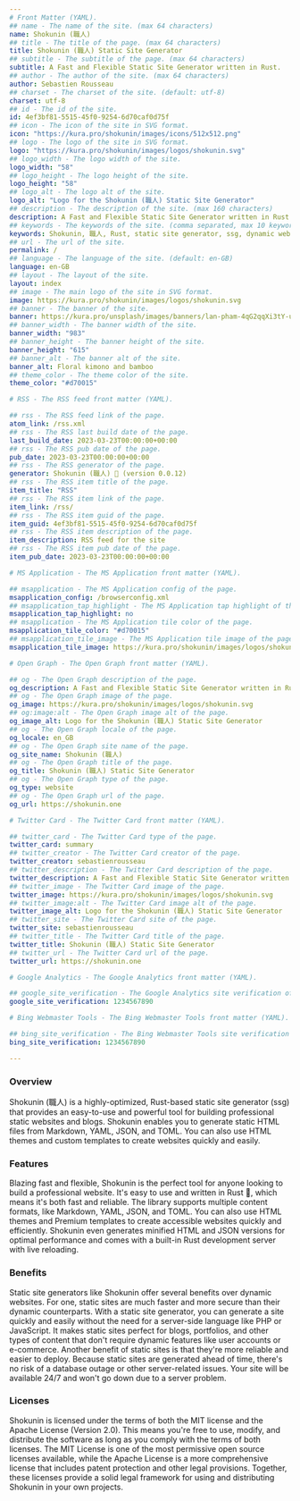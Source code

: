 ```yaml
---
# Front Matter (YAML).
## name - The name of the site. (max 64 characters)
name: Shokunin (職人)
## title - The title of the page. (max 64 characters)
title: Shokunin (職人) Static Site Generator
## subtitle - The subtitle of the page. (max 64 characters)
subtitle: A Fast and Flexible Static Site Generator written in Rust.
## author - The author of the site. (max 64 characters)
author: Sebastien Rousseau
## charset - The charset of the site. (default: utf-8)
charset: utf-8
## id - The id of the site.
id: 4ef3bf81-5515-45f0-9254-6d70caf0d75f
## icon - The icon of the site in SVG format.
icon: "https://kura.pro/shokunin/images/icons/512x512.png"
## logo - The logo of the site in SVG format.
logo: "https://kura.pro/shokunin/images/logos/shokunin.svg"
## logo_width - The logo width of the site.
logo_width: "58"
## logo_height - The logo height of the site.
logo_height: "58"
## logo_alt - The logo alt of the site.
logo_alt: "Logo for the Shokunin (職人) Static Site Generator"
## description - The description of the site. (max 160 characters)
description: A Fast and Flexible Static Site Generator written in Rust.
## keywords - The keywords of the site. (comma separated, max 10 keywords)
keywords: Shokunin, 職人, Rust, static site generator, ssg, dynamic websites, HTML themes, templates, Markdown, YAML, JSON, TOML
## url - The url of the site.
permalink: /
## language - The language of the site. (default: en-GB)
language: en-GB
## layout - The layout of the site.
layout: index
## image - The main logo of the site in SVG format.
image: https://kura.pro/shokunin/images/logos/shokunin.svg
## banner - The banner of the site.
banner: https://kura.pro/unsplash/images/banners/lan-pham-4qG2qqXi3tY-unsplash.jpg
## banner_width - The banner width of the site.
banner_width: "983"
## banner_height - The banner height of the site.
banner_height: "615"
## banner_alt - The banner alt of the site.
banner_alt: Floral kimono and bamboo
## theme_color - The theme color of the site.
theme_color: "#d70015"

# RSS - The RSS feed front matter (YAML).

## rss - The RSS feed link of the page.
atom_link: /rss.xml
## rss - The RSS last build date of the page.
last_build_date: 2023-03-23T00:00:00+00:00
## rss - The RSS pub date of the page.
pub_date: 2023-03-23T00:00:00+00:00
## rss - The RSS generator of the page.
generator: Shokunin (職人) 🦀 (version 0.0.12)
## rss - The RSS item title of the page.
item_title: "RSS"
## rss - The RSS item link of the page.
item_link: /rss/
## rss - The RSS item guid of the page.
item_guid: 4ef3bf81-5515-45f0-9254-6d70caf0d75f
## rss - The RSS item description of the page.
item_description: RSS feed for the site
## rss - The RSS item pub date of the page.
item_pub_date: 2023-03-23T00:00:00+00:00

# MS Application - The MS Application front matter (YAML).

## msapplication - The MS Application config of the page.
msapplication_config: /browserconfig.xml
## msapplication_tap_highlight - The MS Application tap highlight of the page.
msapplication_tap_highlight: no
## msapplication - The MS Application tile color of the page.
msapplication_tile_color: "#d70015"
## msapplication_tile_image - The MS Application tile image of the page.
msapplication_tile_image: https://kura.pro/shokunin/images/logos/shokunin.svg

# Open Graph - The Open Graph front matter (YAML).

## og - The Open Graph description of the page.
og_description: A Fast and Flexible Static Site Generator written in Rust.
## og - The Open Graph image of the page.
og_image: https://kura.pro/shokunin/images/logos/shokunin.svg
## og:image:alt - The Open Graph image alt of the page.
og_image_alt: Logo for the Shokunin (職人) Static Site Generator
## og - The Open Graph locale of the page.
og_locale: en_GB
## og - The Open Graph site name of the page.
og_site_name: Shokunin (職人)
## og - The Open Graph title of the page.
og_title: Shokunin (職人) Static Site Generator
## og - The Open Graph type of the page.
og_type: website
## og - The Open Graph url of the page.
og_url: https://shokunin.one

# Twitter Card - The Twitter Card front matter (YAML).

## twitter_card - The Twitter Card type of the page.
twitter_card: summary
## twitter_creator - The Twitter Card creator of the page.
twitter_creator: sebastienrousseau
## twitter_description - The Twitter Card description of the page.
twitter_description: A Fast and Flexible Static Site Generator written in Rust.
## twitter_image - The Twitter Card image of the page.
twitter_image: https://kura.pro/shokunin/images/logos/shokunin.svg
## twitter_image:alt - The Twitter Card image alt of the page.
twitter_image_alt: Logo for the Shokunin (職人) Static Site Generator
## twitter_site - The Twitter Card site of the page.
twitter_site: sebastienrousseau
## twitter_title - The Twitter Card title of the page.
twitter_title: Shokunin (職人) Static Site Generator
## twitter_url - The Twitter Card url of the page.
twitter_url: https://shokunin.one

# Google Analytics - The Google Analytics front matter (YAML).

## google_site_verification - The Google Analytics site verification of the page.
google_site_verification: 1234567890

# Bing Webmaster Tools - The Bing Webmaster Tools front matter (YAML).

## bing_site_verification - The Bing Webmaster Tools site verification of the page.
bing_site_verification: 1234567890

---
```


### Overview

Shokunin (職人) is a highly-optimized, Rust-based static site generator (ssg) that provides an easy-to-use and powerful tool for building professional static websites and blogs. Shokunin enables you to generate static HTML files from Markdown, YAML, JSON, and TOML. You can also use HTML themes and custom templates to create websites quickly and easily.

### Features

Blazing fast and flexible, Shokunin is the perfect tool for anyone looking to build a professional website. It's easy to use and written in Rust 🦀, which means it's both fast and reliable. The library supports multiple content formats, like Markdown, YAML, JSON, and TOML. You can also use HTML themes and Premium templates to create accessible websites quickly and efficiently. Shokunin even generates minified HTML and JSON versions for optimal performance and comes with a built-in Rust development server with live reloading.

### Benefits

Static site generators like Shokunin offer several benefits over dynamic websites. For one, static sites are much faster and more secure than their dynamic counterparts. With a static site generator, you can generate a site quickly and easily without the need for a server-side language like PHP or JavaScript. It makes static sites perfect for blogs, portfolios, and other types of content that don't require dynamic features like user accounts or e-commerce. Another benefit of static sites is that they're more reliable and easier to deploy. Because static sites are generated ahead of time, there's no risk of a database outage or other server-related issues. Your site will be available 24/7 and won't go down due to a server problem.

### Licenses

Shokunin is licensed under the terms of both the MIT license and the Apache License (Version 2.0). This means you're free to use, modify, and distribute the software as long as you comply with the terms of both licenses. The MIT License is one of the most permissive open source licenses available, while the Apache License is a more comprehensive license that includes patent protection and other legal provisions. Together, these licenses provide a solid legal framework for using and distributing Shokunin in your own projects.
